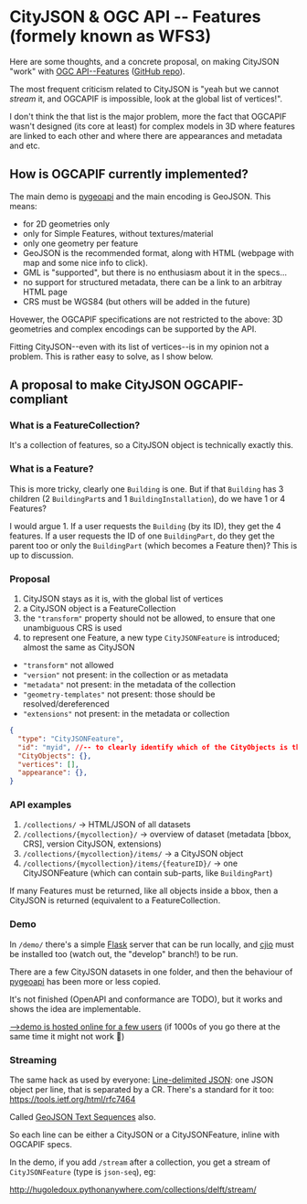 
# CityJSON & OGC API -- Features (formely known as WFS3)

Here are some thoughts, and a concrete proposal, on making CityJSON "work" with [OGC API--Features](http://docs.opengeospatial.org/is/17-069r3/17-069r3.html) ([GitHub repo](https://github.com/opengeospatial/ogcapi-features)).

The most frequent criticism related to CityJSON is "yeah but we cannot *stream* it, and OGCAPIF is impossible, look at the global list of vertices!".

I don't think the that list is the major problem, more the fact that OGCAPIF wasn't designed (its core at least) for complex models in 3D where features are linked to each other and where there are appearances and metadata and etc.


## How is OGCAPIF currently implemented?

The main demo is [pygeoapi](https://demo.pygeoapi.io) and the main encoding is GeoJSON.
This means:

  - for 2D geometries only
  - only for Simple Features, without textures/material
  - only one geometry per feature
  - GeoJSON is the recommended format, along with HTML (webpage with map and some nice info to click). 
  - GML is "supported", but there is no enthusiasm about it in the specs...
  - no support for structured metadata, there can be a link to an arbitray HTML page
  - CRS must be WGS84 (but others will be added in the future)

Hovewer, the OGCAPIF specifications are not restricted to the above: 3D geometries and complex encodings can be supported by the API.

Fitting CityJSON--even with its list of vertices--is in my opinion not a problem.
This is rather easy to solve, as I show below.


## A proposal to make CityJSON OGCAPIF-compliant

### What is a FeatureCollection?

It's a collection of features, so a CityJSON object is technically exactly this.

### What is a Feature?

This is more tricky, clearly one `Building` is one. 
But if that `Building` has 3 children (2 `BuildingPart`s and 1 `BuildingInstallation`), do we have 1 or 4 Features?

I would argue 1.
If a user requests the `Building` (by its ID), they get the 4 features.
If a user requests the ID of one `BuildingPart`, do they get the parent too or only the `BuildingPart` (which becomes a Feature then)?
This is up to discussion.


### Proposal

1. CityJSON stays as it is, with the global list of vertices
1. a CityJSON object is a FeatureCollection
1. the `"transform"` property should not be allowed, to ensure that one unambiguous CRS is used
1. to represent one Feature, a new type `CityJSONFeature` is introduced; almost the same as CityJSON

  - `"transform"` not allowed
  - `"version"` not present: in the collection or as metadata
  - `"metadata"` not present: in the metadata of the collection
  - `"geometry-templates"` not present: those should be resolved/dereferenced
  - `"extensions"` not present: in the metadata or collection


```json
{
  "type": "CityJSONFeature",
  "id": "myid", //-- to clearly identify which of the CityObjects is the "main" one
  "CityObjects": {},
  "vertices": [],
  "appearance": {},
}
```

### API examples

1. `/collections/` -> HTML/JSON of all datasets
1. `/collections/{mycollection}/` -> overview of dataset (metadata [bbox, CRS], version CityJSON, extensions)
1. `/collections/{mycollection}/items/` -> a CityJSON object
1. `/collections/{mycollection}/items/{featureID}/` -> one CityJSONFeature (which can contain sub-parts, like `BuildingPart`)

If many Features must be returned, like all objects inside a bbox, then a CityJSON is returned (equivalent to a FeatureCollection.


### Demo

In `/demo/` there's a simple [Flask](https://palletsprojects.com/p/flask/) server that can be run locally, and [cjio](https://github.com/cityjson/cjio) must be installed too (watch out, the "develop" branch!) to be run.

There are a few CityJSON datasets in one folder, and then the behaviour of [pygeoapi](https://demo.pygeoapi.io/stable) has been more or less copied.

It's not finished (OpenAPI and conformance are TODO), but it works and shows the idea are implementable.

[-->demo is hosted online for a few users](http://hugoledoux.pythonanywhere.com/) (if 1000s of you go there at the same time it might not work 😬)


### Streaming

The same hack as used by everyone: [Line-delimited JSON](https://en.m.wikipedia.org/wiki/JSON_streaming#Line-delimited_JSON): one JSON object per line, that is separated by a CR.
There's a standard for it too: https://tools.ietf.org/html/rfc7464

Called [GeoJSON Text Sequences](https://tools.ietf.org/html/rfc8142) also.

So each line can be either a CityJSON or a CityJSONFeature, inline with OGCAPIF specs.

In the demo, if you add `/stream` after a collection, you get a stream of `CityJSONFeature` (type is `json-seq`), eg:

http://hugoledoux.pythonanywhere.com/collections/delft/stream/
